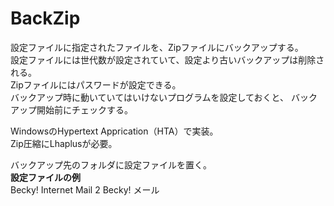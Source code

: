 BackZip
=======
設定ファイルに指定されたファイルを、Zipファイルにバックアップする。  
設定ファイルには世代数が設定されていて、設定より古いバックアップは削除される。  
Zipファイルにはパスワードが設定できる。  
バックアップ時に動いていてはいけないプログラムを設定しておくと、
バックアップ開始前にチェックする。  

WindowsのHypertext Apprication（HTA）で実装。  
Zip圧縮にLhaplusが必要。  

バックアップ先のフォルダに設定ファイルを置く。  
**設定ファイルの例**  
    <?xml version="1.0" encoding="UTF-8" ?>
    <backup host="aitch2-VaioZ" user="aitch2-VaioZ\aitch2" rotate="5" passfile="C:\Becky!\backupkey.txt">
        <title>Becky! メール</title>
        <lhaplus path="C:\Program Files (x86)\Lhaplus\Lhaplus.exe"/>
        <process path="C:\Program Files (x86)\RimArts\B2\B2.exe" after="">Becky! Internet Mail 2</process>
        <source path="C:\Becky!">Becky! メール</source>
    </backup>


